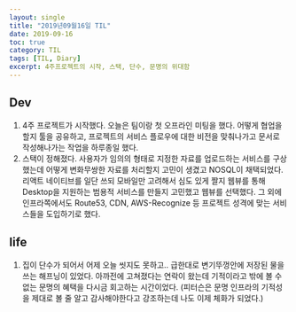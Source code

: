 ```yaml
---
layout: single
title: "2019년09월16일 TIL"
date: 2019-09-16
toc: true
category: TIL
tags: [TIL, Diary]
excerpt: 4주프로젝트의 시작, 스택, 단수, 문명의 위대함
---
```


## Dev 
1. 4주 프로젝트가 시작했다. 오늘은 팀이랑 첫 오프라인 미팅을 했다. 어떻게 협업을 할지 툴을 공유하고, 프로젝트의 서비스 플로우에 대한 비전을 맞춰나가고 문서로 작성해나가는 작업을 하루종일 했다.
2. 스택이 정해졌다. 사용자가 임의의 형태로 지정한 자료를 업로드하는 서비스를 구상했는데 어떻게 변화무쌍한 자료를 처리할지 고민이 생겼고 NOSQL이 채택되었다. 리액트 네이티브를 일단 쓰되 모바일만 고려해서 심도 있게 짤지 웹뷰를 통해 Desktop을 지원하는 범용적 서비스를 만들지 고민했고 웹뷰를 선택했다. 그 외에 인프라쪽에서도 Route53, CDN, AWS-Recognize 등 프로젝트 성격에 맞는 서비스들을 도입하기로 했다.

## life
1. 집이 단수가 되어서 어제 오늘 씻지도 못하고.. 급한대로 변기뚜껑안에 저장된 물을 쓰는 해프닝이 있었다. 아까전에 고쳐졌다는 연락이 왔는데 기적이라고 밖에 볼 수 없는 문명의 혜택을 다시금 회고하는 시간이었다. (피터슨은 문명 인프라의 기적성을 제대로 볼 줄 알고 감사해야한다고 강조하는데 나도 이제 체화가 되었다.) 